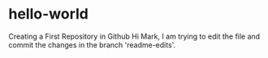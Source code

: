 # hello-world
Creating a First Repository in Github
Hi Mark,
I am trying to edit the file and commit the changes in the branch 'readme-edits'.
